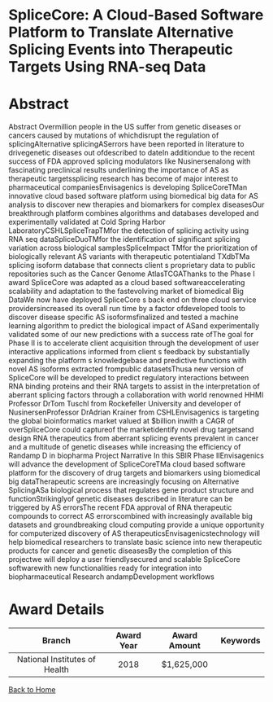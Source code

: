 
SpliceCore: A Cloud-Based Software Platform to Translate Alternative Splicing Events into Therapeutic Targets Using RNA-seq Data
================================================================================================================================

# Abstract


Abstract Overmillion people in the US suffer from genetic diseases or cancers caused by mutations of whichdisrupt the regulation of splicingAlternative splicingASerrors have been reported in literature to drivegenetic diseases out ofdescribed to dateIn additiondue to the recent success of FDA approved splicing modulators like Nusinersenalong with fascinating preclinical results underlining the importance of AS as therapeutic targetssplicing research has become of major interest to pharmaceutical companiesEnvisagenics is developing SpliceCoreTMan innovative cloud based software platform using biomedical big data for AS analysis to discover new therapies and biomarkers for complex diseasesOur breakthrough platform combines algorithms and databases developed and experimentally validated at Cold Spring Harbor LaboratoryCSHLSpliceTrapTMfor the detection of splicing activity using RNA seq dataSpliceDuoTMfor the identification of significant splicing variation across biological samplesSpliceImpact TMfor the prioritization of biologically relevant AS variants with therapeutic potentialand TXdbTMa splicing isoform database that connects client s proprietary data to public repositories such as the Cancer Genome AtlasTCGAThanks to the Phase I award SpliceCore was adapted as a cloud based softwareaccelerating scalability and adaptation to the fastevolving market of biomedical Big DataWe now have deployed SpliceCore s back end on three cloud service providersincreased its overall run time by a factor ofdeveloped tools to discover disease specific AS isoformsfinalized and tested a machine learning algorithm to predict the biological impact of ASand experimentally validated some of our new predictions with a success rate ofThe goal for Phase II is to accelerate client acquisition through the development of user interactive applications informed from client s feedback by substantially expanding the platform s knowledgebase and predictive functions with novel AS isoforms extracted frompublic datasetsThusa new version of SpliceCore will be developed to predict regulatory interactions between RNA binding proteins and their RNA targets to assist in the interpretation of aberrant splicing factors through a collaboration with world renowned HHMI Professor DrTom Tuschl from Rockefeller University and developer of NusinersenProfessor DrAdrian Krainer from CSHLEnvisagenics is targeting the global bioinformatics market valued at $billion inwith a CAGR of overSpliceCore could captureof the marketidentify novel drug targetsand design RNA therapeutics from aberrant splicing events prevalent in cancer and a multitude of genetic diseases while increasing the efficiency of Randamp D in biopharma Project Narrative In this SBIR Phase IIEnvisagenics will advance the development of SpliceCoreTMa cloud based software platform for the discovery of drug targets and biomarkers using biomedical big dataTherapeutic screens are increasingly focusing on Alternative SplicingASa biological process that regulates gene product structure and functionStrikinglyof genetic diseases described in literature can be triggered by AS errorsThe recent FDA approval of RNA therapeutic compounds to correct AS errorscombined with increasingly available big datasets and groundbreaking cloud computing provide a unique opportunity for computerized discovery of AS therapeuticsEnvisagenicstechnology will help biomedical researchers to translate basic science into new therapeutic products for cancer and genetic diseasesBy the completion of this projectwe will deploy a user friendlysecured and scalable SpliceCore softwarewith new functionalities ready for integration into biopharmaceutical Research andampDevelopment workflows  

# Award Details

|Branch|Award Year|Award Amount|Keywords|
| :---: | :---: | :---: | :---: |
|National Institutes of Health|2018|$1,625,000||
  
  


[Back to Home](https://github.com/chrischow/dod_sbir_awards/Reports/JH/#2536)